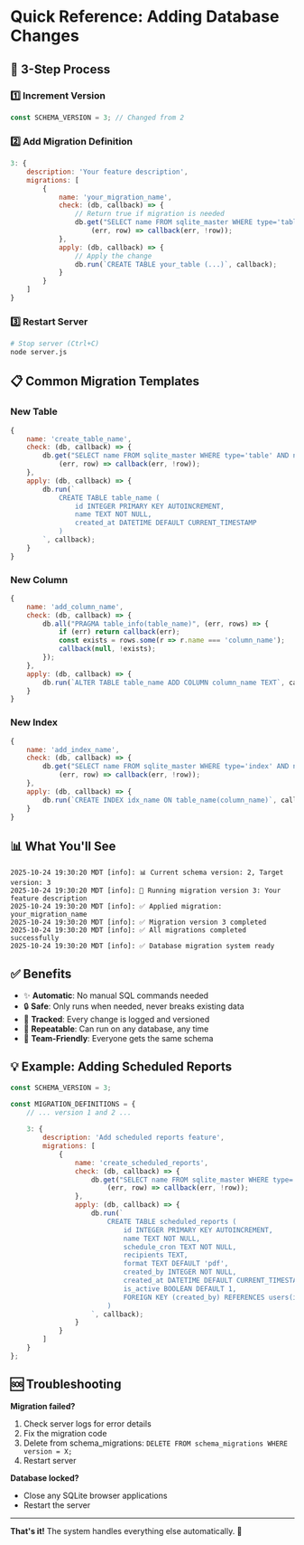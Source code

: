 # Quick Reference: Adding Database Changes

## 🚀 3-Step Process

### 1️⃣ Increment Version
```javascript
const SCHEMA_VERSION = 3; // Changed from 2
```

### 2️⃣ Add Migration Definition
```javascript
3: {
    description: 'Your feature description',
    migrations: [
        {
            name: 'your_migration_name',
            check: (db, callback) => {
                // Return true if migration is needed
                db.get("SELECT name FROM sqlite_master WHERE type='table' AND name='your_table'",
                    (err, row) => callback(err, !row));
            },
            apply: (db, callback) => {
                // Apply the change
                db.run(`CREATE TABLE your_table (...)`, callback);
            }
        }
    ]
}
```

### 3️⃣ Restart Server
```bash
# Stop server (Ctrl+C)
node server.js
```

## 📋 Common Migration Templates

### New Table
```javascript
{
    name: 'create_table_name',
    check: (db, callback) => {
        db.get("SELECT name FROM sqlite_master WHERE type='table' AND name='table_name'",
            (err, row) => callback(err, !row));
    },
    apply: (db, callback) => {
        db.run(`
            CREATE TABLE table_name (
                id INTEGER PRIMARY KEY AUTOINCREMENT,
                name TEXT NOT NULL,
                created_at DATETIME DEFAULT CURRENT_TIMESTAMP
            )
        `, callback);
    }
}
```

### New Column
```javascript
{
    name: 'add_column_name',
    check: (db, callback) => {
        db.all("PRAGMA table_info(table_name)", (err, rows) => {
            if (err) return callback(err);
            const exists = rows.some(r => r.name === 'column_name');
            callback(null, !exists);
        });
    },
    apply: (db, callback) => {
        db.run(`ALTER TABLE table_name ADD COLUMN column_name TEXT`, callback);
    }
}
```

### New Index
```javascript
{
    name: 'add_index_name',
    check: (db, callback) => {
        db.get("SELECT name FROM sqlite_master WHERE type='index' AND name='idx_name'",
            (err, row) => callback(err, !row));
    },
    apply: (db, callback) => {
        db.run(`CREATE INDEX idx_name ON table_name(column_name)`, callback);
    }
}
```

## 📊 What You'll See

```
2025-10-24 19:30:20 MDT [info]: 📊 Current schema version: 2, Target version: 3
2025-10-24 19:30:20 MDT [info]: 🔄 Running migration version 3: Your feature description
2025-10-24 19:30:20 MDT [info]: ✅ Applied migration: your_migration_name
2025-10-24 19:30:20 MDT [info]: ✅ Migration version 3 completed
2025-10-24 19:30:20 MDT [info]: ✅ All migrations completed successfully
2025-10-24 19:30:20 MDT [info]: ✅ Database migration system ready
```

## ✅ Benefits

- ✨ **Automatic**: No manual SQL commands needed
- 🔒 **Safe**: Only runs when needed, never breaks existing data
- 📝 **Tracked**: Every change is logged and versioned
- 🔄 **Repeatable**: Can run on any database, any time
- 👥 **Team-Friendly**: Everyone gets the same schema

## 💡 Example: Adding Scheduled Reports

```javascript
const SCHEMA_VERSION = 3;

const MIGRATION_DEFINITIONS = {
    // ... version 1 and 2 ...
    
    3: {
        description: 'Add scheduled reports feature',
        migrations: [
            {
                name: 'create_scheduled_reports',
                check: (db, callback) => {
                    db.get("SELECT name FROM sqlite_master WHERE type='table' AND name='scheduled_reports'",
                        (err, row) => callback(err, !row));
                },
                apply: (db, callback) => {
                    db.run(`
                        CREATE TABLE scheduled_reports (
                            id INTEGER PRIMARY KEY AUTOINCREMENT,
                            name TEXT NOT NULL,
                            schedule_cron TEXT NOT NULL,
                            recipients TEXT,
                            format TEXT DEFAULT 'pdf',
                            created_by INTEGER NOT NULL,
                            created_at DATETIME DEFAULT CURRENT_TIMESTAMP,
                            is_active BOOLEAN DEFAULT 1,
                            FOREIGN KEY (created_by) REFERENCES users(id)
                        )
                    `, callback);
                }
            }
        ]
    }
};
```

## 🆘 Troubleshooting

**Migration failed?**
1. Check server logs for error details
2. Fix the migration code
3. Delete from schema_migrations: `DELETE FROM schema_migrations WHERE version = X;`
4. Restart server

**Database locked?**
- Close any SQLite browser applications
- Restart the server

---

**That's it!** The system handles everything else automatically. 🎉
